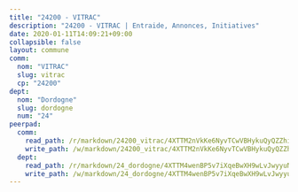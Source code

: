 ```yaml
---
title: "24200 - VITRAC"
description: "24200 - VITRAC | Entraide, Annonces, Initiatives"
date: 2020-01-11T14:09:21+09:00
collapsible: false
layout: commune
comm:
  nom: "VITRAC"
  slug: vitrac
  cp: "24200"
dept:
  nom: "Dordogne"
  slug: dordogne
  num: "24"
peerpad:
  comm:
    read_path: /r/markdown/24200_vitrac/4XTTM2nVkKe6NyvTCwVBHykuQyQZZhiivFJJnDt5u6RGNyZQs
    write_path: /w/markdown/24200_vitrac/4XTTM2nVkKe6NyvTCwVBHykuQyQZZhiivFJJnDt5u6RGNyZQs-K3TgU7GEDD2ZbdGtvS1tr1Cmg7EzfzgZLAR4cu2e8CLeS9pV2ryMQVu3FEQFb7C5AT3kWan7RWubFkU5bGK6i8on19W5dkHvPWzrKJNfxi8ka3giqp5jRUQTRxD1jV2ZCQWeHDcB
  dept:
    read_path: /r/markdown/24_dordogne/4XTTM4wenBP5v7iXqeBwXH9wLvJwyyuNKzLxRyGzSZXmCuzgg
    write_path: /w/markdown/24_dordogne/4XTTM4wenBP5v7iXqeBwXH9wLvJwyyuNKzLxRyGzSZXmCuzgg-K3TgUusQQUSAmJPXozCTSBeqjqksxkVWGVxtHwEFrs5RuocQr8weKG2oQg7MVeg2F9Hhv7ggtBiBU8D9pdXEPa9M67VU3BzgAG9BCtQw3VY3Xcxk2YSegk3iUXMkpicGxxJr7mWp
---
```


